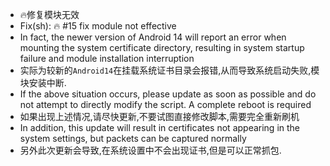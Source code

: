 - :fire:修复模块无效
- Fix(sh): :fire: #15 fix module not effective
- In fact, the newer version of Android 14 will report an error when mounting the system certificate directory, resulting in system startup failure and module installation interruption
- 实际为较新的`Android14`在挂载系统证书目录会报错,从而导致系统启动失败,模块安装中断.
- If the above situation occurs, please update as soon as possible and do not attempt to directly modify the script. A complete reboot is required
- 如果出现上述情况,请尽快更新,不要试图直接修改脚本,需要完全重新刷机
- In addition, this update will result in certificates not appearing in the system settings, but packets can be captured normally
- 另外此次更新会导致,在系统设置中不会出现证书,但是可以正常抓包.